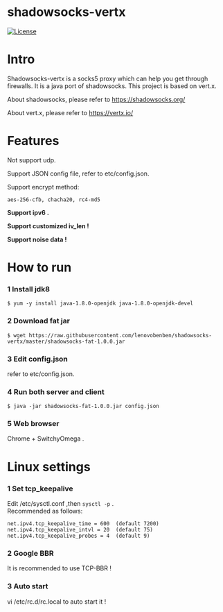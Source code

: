 shadowsocks-vertx
================

[![License](http://img.shields.io/:license-apache-blue.svg?style=flat-square)](http://www.apache.org/licenses/LICENSE-2.0.html)

Intro
===========

Shadowsocks-vertx is a socks5 proxy which can help you get through firewalls. It is a java port of shadowsocks. This project is based on vert.x.

About shadowsocks, please refer to https://shadowsocks.org/

About vert.x, please refer to https://vertx.io/

Features
===========

Not support udp.

Support JSON config file, refer to etc/config.json. 

Support encrypt method:

    aes-256-cfb, chacha20, rc4-md5


**Support ipv6 .**

**Support customized iv_len !**

**Support noise data !**


How to run
===========

### 1 Install jdk8
```
$ yum -y install java-1.8.0-openjdk java-1.8.0-openjdk-devel
```

### 2 Download fat jar
```
$ wget https://raw.githubusercontent.com/lenovobenben/shadowsocks-vertx/master/shadowsocks-fat-1.0.0.jar
```

### 3 Edit config.json

refer to etc/config.json.

### 4 Run both server and client
```
$ java -jar shadowsocks-fat-1.0.0.jar config.json
```

### 5 Web browser

Chrome + SwitchyOmega .



Linux settings
===========

### 1 Set tcp_keepalive

Edit /etc/sysctl.conf ,then ```sysctl -p``` .  
Recommended as follows:

    net.ipv4.tcp_keepalive_time = 600  (default 7200)  
    net.ipv4.tcp_keepalive_intvl = 20  (default 75)  
    net.ipv4.tcp_keepalive_probes = 4  (default 9)
 

### 2 Google BBR
It is recommended to use TCP-BBR !

### 3 Auto start
vi /etc/rc.d/rc.local to auto start it !
